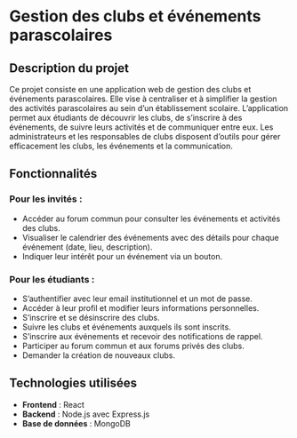 # Gestion des clubs et événements parascolaires

## Description du projet

Ce projet consiste en une application web de gestion des clubs et événements parascolaires. Elle vise à centraliser et à simplifier la gestion des activités parascolaires au sein d’un établissement scolaire. L’application permet aux étudiants de découvrir les clubs, de s’inscrire à des événements, de suivre leurs activités et de communiquer entre eux. Les administrateurs et les responsables de clubs disposent d’outils pour gérer efficacement les clubs, les événements et la communication.

## Fonctionnalités

### Pour les invités :
- Accéder au forum commun pour consulter les événements et activités des clubs.
- Visualiser le calendrier des événements avec des détails pour chaque événement (date, lieu, description).
- Indiquer leur intérêt pour un événement via un bouton.

### Pour les étudiants :
- S’authentifier avec leur email institutionnel et un mot de passe.
- Accéder à leur profil et modifier leurs informations personnelles.
- S’inscrire et se désinscrire des clubs.
- Suivre les clubs et événements auxquels ils sont inscrits.
- S’inscrire aux événements et recevoir des notifications de rappel.
- Participer au forum commun et aux forums privés des clubs.
- Demander la création de nouveaux clubs.



## Technologies utilisées

- **Frontend** : React
- **Backend** : Node.js avec Express.js
- **Base de données** : MongoDB



